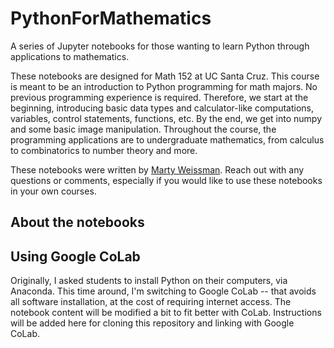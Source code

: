 # PythonForMathematics
A series of Jupyter notebooks for those wanting to learn Python through applications to mathematics.

These notebooks are designed for Math 152 at UC Santa Cruz.  This course is meant to be an introduction to Python programming for math majors.  No previous programming experience is required.  Therefore, we start at the beginning, introducing basic data types and calculator-like computations, variables, control statements, functions, etc.  By the end, we get into numpy and some basic image manipulation.  Throughout the course, the programming applications are to undergraduate mathematics, from calculus to combinatorics to number theory and more.

These notebooks were written by [Marty Weissman](http://martyweissman.com).  Reach out with any questions or comments, especially if you would like to use these notebooks in your own courses.

## About the notebooks

## Using Google CoLab

Originally, I asked students to install Python on their computers, via Anaconda.  This time around, I'm switching to Google CoLab -- that avoids all software installation, at the cost of requiring internet access.  The notebook content will be modified a bit to fit better with CoLab.  Instructions will be added here for cloning this repository and linking with Google CoLab.
